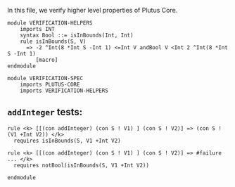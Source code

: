 In this file, we verify higher level properties of Plutus Core.

```k
module VERIFICATION-HELPERS
    imports INT
    syntax Bool ::= isInBounds(Int, Int)
    rule isInBounds(S, V)
      => -2 ^Int(8 *Int S -Int 1) <=Int V andBool V <Int 2 ^Int(8 *Int S -Int 1)
         [macro]
endmodule
```

```k
module VERIFICATION-SPEC
    imports PLUTUS-CORE
    imports VERIFICATION-HELPERS
```

`addInteger` tests:
-------------------

```k
rule <k> [[(con addInteger) (con S ! V1) ] (con S ! V2)] => (con S ! (V1 +Int V2)) </k>
  requires isInBounds(S, V1 +Int V2)
```

```k
rule <k> [[(con addInteger) (con S ! V1) ] (con S ! V2)] => #failure ... </k>
  requires notBool(isInBounds(S, V1 +Int V2))
```

```k
endmodule
```
